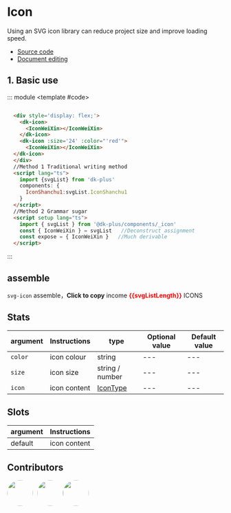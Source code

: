 # Icon 

Using an SVG icon library can reduce project size and improve loading speed.

- [Source code](https://github.com/dk-plus-ui/dk-plus-ui/tree/master/packages/components/dkicon)
- [Document editing](https://github.com/dk-plus-ui/dk-plus-ui/blob/master/docs/en/components/icon.md)

## 1. Basic use

::: module
 <template #code>
   <div style='display: flex;'>
      <dk-icon>
        <IconWeiXin></IconWeiXin>
      </dk-icon>
      <dk-icon :size='24' :color="'red'">
        <IconWeiXin></IconWeiXin>
      </dk-icon>
    </div>
 </template>

```html
  <div style='display: flex;'>
    <dk-icon>
      <IconWeiXin></IconWeiXin>
    </dk-icon>
    <dk-icon :size='24' :color="'red'">
      <IconWeiXin></IconWeiXin>
  </dk-icon>
  </div>
  //Method 1 Traditional writing method
  <script lang="ts">
    import {svgList} from 'dk-plus'
    components: {
      IconShanchu1:svgList.IconShanchu1
    }
  </script>
  //Method 2 Grammar sugar
  <script setup lang="ts">
    import { svgList } from '@dk-plus/components/_icon'
    const { IconWeiXin } = svgList   //Deconstruct assignment
    const expose = { IconWeiXin }   //Much derivable
  </script>
```

:::

## assemble

`svg-icon` assemble，**Click to copy** income <span style="color: red;font-weight: bold;">{{svgListLength}}</span> ICONS

<iconDom></iconDom>

## Stats

| argument | Instructions | type | Optional value | Default value |
| --- | --- | --- | --- | --- |
| `color` | icon colour | string | --- | --- |
| `size` | icon size | string / number | --- | --- |
| `icon` | icon content | <a href='/components/icon.html#_1-基本使用'>IconType</a> | --- | --- |

## Slots

| argument | Instructions |
| --- | --- |
| default | icon content |

## Contributors

<div style='display: flex;'>
  <a href="https://github.com/dk-plus-ui" target="_blank" style='margin-right:10px;'>
    <img style='width:60px;height:60px;border-radius: 50%;' src="https://avatars.githubusercontent.com/u/88755587?v=4" />
  </a>
  <a href="https://github.com/WangYingJay" target="_blank">
    <img style='width:60px;height:60px;border-radius: 50%;' src="https://avatars.githubusercontent.com/u/117073291?s=64&v=4"/>
  </a>
  <a href="https://github.com/bugfix2020" target="_blank">
    <img style='width:60px;height:60px;border-radius: 50%;' src="https://avatars.githubusercontent.com/u/29813979?v=4"/>
  </a>
</div>

<script setup lang="ts">
  import iconDom from './vueDome/icon/index.vue'
  import svgList from 'isIcon'
  const svgListLength=Object.keys(svgList).length
</script>
